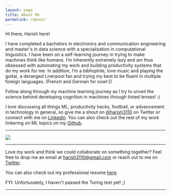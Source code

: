 ```yaml
---
layout: page
title: About Me
permalink: /about/
---
```


Hi there, Harish here!

I have completed a bachelors in electronics and communication engineering and master's in data science with a specialization in computational linguistics. I have been on a self-learning journey in trying to make machines think like humans. I’m inherently extremely lazy and am thus obsessed with automating my work and building productivity systems that do my work for me. In addition, I’m a bibliophile, love music and playing the guitar, a deranged Liverpool fan and trying my best to be fluent in multiple foreign languages. (French and German for now!:))

Follow along through my machine learning journey as I try to unveil the science behind developing cognition in machines through tinted lenses! :)

I love discussing all things ML, productivity hacks, football, or advancement in technology in general, so give me a shout on [@harish3110](https://twitter.com/harish3110) on Twitter or connect with me on [Linkedin](https://www.linkedin.com/in/harish3110/). You can also check out the rest of my work tinkering on ML topics on my [Github](https://github.com/harish3110).

---

![]({{site.baseurl}}/images/profile_pic.jpg)

---
Love my work and think we could collaborate on something together? Feel free to drop me an email at <harish3110@gmail.com> or reach out to me on [Twitter](https://twitter.com/harish3110).

You can also check out my professional resume [here](https://drive.google.com/file/d/1GEoBVFxpMaLu9Y_z4A8aBa-EA9H7ArxP/view?usp=sharing).

FYI: Unfortunately, I haven't passed the Turing test yet! ;)

---
